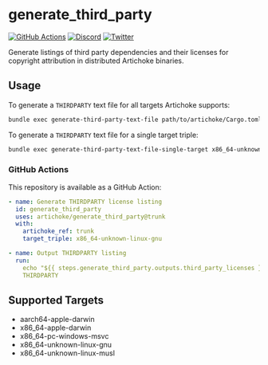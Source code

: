 # generate_third_party

[![GitHub Actions](https://github.com/artichoke/generate_third_party/workflows/CI/badge.svg)](https://github.com/artichoke/generate_third_party/actions)
[![Discord](https://img.shields.io/discord/607683947496734760)](https://discord.gg/QCe2tp2)
[![Twitter](https://img.shields.io/twitter/follow/artichokeruby?label=Follow&style=social)](https://twitter.com/artichokeruby)

Generate listings of third party dependencies and their licenses for copyright
attribution in distributed Artichoke binaries.

## Usage

To generate a `THIRDPARTY` text file for all targets Artichoke supports:

```sh
bundle exec generate-third-party-text-file path/to/artichoke/Cargo.toml
```

To generate a `THIRDPARTY` text file for a single target triple:

```sh
bundle exec generate-third-party-text-file-single-target x86_64-unknown-linux-gnu path/to/artichoke/Cargo.toml
```

### GitHub Actions

This repository is available as a GitHub Action:

```yaml
- name: Generate THIRDPARTY license listing
  id: generate_third_party
  uses: artichoke/generate_third_party@trunk
  with:
    artichoke_ref: trunk
    target_triple: x86_64-unknown-linux-gnu

- name: Output THIRDPARTY listing
  run:
    echo "${{ steps.generate_third_party.outputs.third_party_licenses }}" >
    THIRDPARTY
```

## Supported Targets

- aarch64-apple-darwin
- x86_64-apple-darwin
- x86_64-pc-windows-msvc
- x86_64-unknown-linux-gnu
- x86_64-unknown-linux-musl
